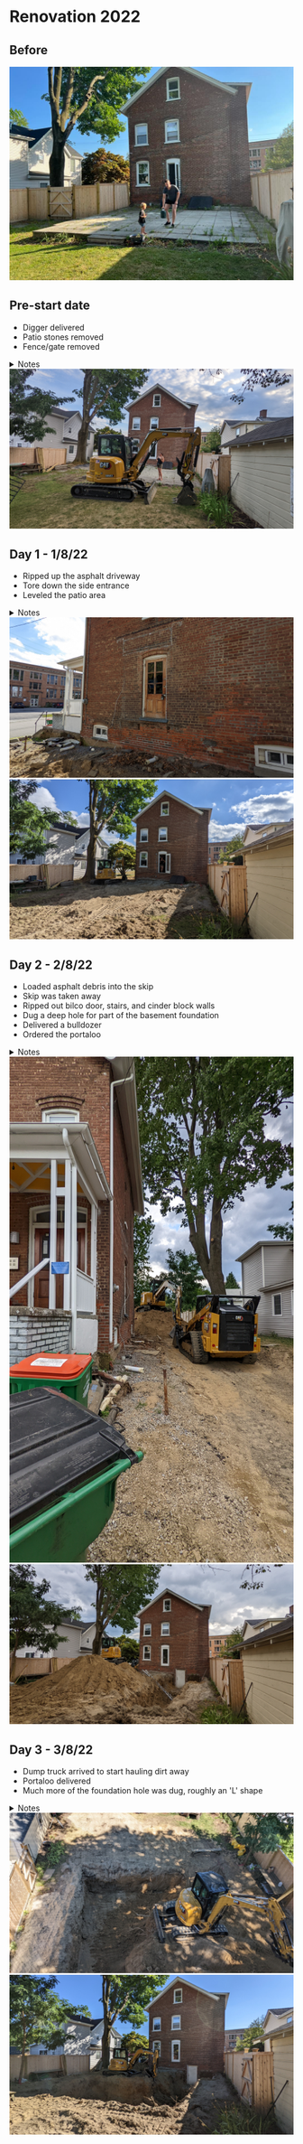 # Renovation 2022

## Before

<img src='./img/2022-08-02_8.30.02_PM.jpeg' alt='' />

## Pre-start date

- Digger delivered
- Patio stones removed
- Fence/gate removed

<details>
<summary>Notes</summary>
This was done while we were out in St Louis. Strange to come back and have a segment of the fence just removed, with all the patio stones simply gone. The fence/gate parts were pushed to the back of the property to reuse later. Boden loved playing in the dirt though.
</details>

<img src='./logs/000/img/PXL_20220728_231214616.jpg' alt='' />

## Day 1 - 1/8/22

- Ripped up the asphalt driveway
- Tore down the side entrance
- Leveled the patio area

<details>
<summary>Notes</summary>
They ripped up the asphalt on the driveway, tore down the side entrance steps, and leveled the area that used to be the backyard patio. Big piles of debris; a mountain of broken earth & rocks are left to be scooped up.
</details>

<img src='./logs/001/img/PXL_20220801_210951376.jpg' alt='' />
<img src='./logs/001/img/PXL_20220801_210706972.jpg' alt='' />

## Day 2 - 2/8/22

- Loaded asphalt debris into the skip
- Skip was taken away
- Ripped out bilco door, stairs, and cinder block walls
- Dug a deep hole for part of the basement foundation
- Delivered a bulldozer
- Ordered the portaloo

<details>
<summary>Notes</summary>
Using the digger, they scoop the asphalt debris into a large dump that was delivered at 8am. There's a lot of dust and we're sneezing. There looks to be the reminants of an old ceramic drain pipe stretching the length of the hole. I wonder what it was for? There's so much dirt piled up it's hard to get to the back of our yard without clambering over things. After they finished for the day, we went out our basement door, which now sits about a meter above the bottom of the pit.  
</details>

<img src='./logs/002/img/PXL_20220802_211237126.jpg' alt='' />
<img src='./logs/002/img/PXL_20220802_210945314.jpg' alt='' />

## Day 3 - 3/8/22

- Dump truck arrived to start hauling dirt away
- Portaloo delivered
- Much more of the foundation hole was dug, roughly an 'L' shape

<details>
<summary>Notes</summary>

_Jackson:_ The hole is **huge**. Started stressing out that it was representative of the eventual size of the extension, however it sounds like they're digging at least several feet extra in all directions. I guess it makes it easier to form the foundation. There was good news regarding the dirt dumping: Apparently the usually have to drive the truck all the way to Poughkeepsie to dump the dirt, however it just so happens that a local electrician who was working nearby needs a canyon on his property filled, so they only have to haul it there. Score!
</details>

<img src='./logs/003/img/PXL_20220803_170817973.jpg' alt='' />
<img src='./logs/003/img/PXL_20220803_210907369.jpg' alt='' />

